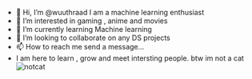 - 👋 Hi, I’m @wuuthraad I am a machine learning enthusiast
- 👀 I’m interested in gaming , anime and movies
- 🌱 I’m currently learning Machine learning
- 💞️ I’m looking to collaborate on any DS projects
- 📫 How to reach me send a message...
- I am here to learn , grow and meet intersting people. btw im not a cat![notcat](https://user-images.githubusercontent.com/96783599/178112107-634e8349-ae77-4da8-963a-7db9b3f7885d.jpg)

<!---
wuuthraad-x/wuuthraad-x is a ✨ special ✨ repository because its `README.md` (this file) appears on your GitHub profile.
You can click the Preview link to take a look at your changes.
--->
